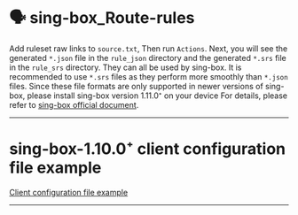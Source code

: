 # 🗣 sing-box_Route-rules

Add ruleset raw links to `source.txt`, Then run `Actions`. Next, you will see the generated `*.json` file in the `rule_json` directory and the generated `*.srs` file in the `rule_srs` directory. They can all be used by sing-box. It is recommended to use `*.srs` files as they perform more smoothly than `*.json` files. Since these file formats are only supported in newer versions of sing-box, please install sing-box version 1.11.0⁺ on your device For details, please refer to [sing-box official document](https://sing-box.sagernet.org).

---

# sing-box-1.10.0⁺ client configuration file example

[Client configuration file example](https://raw.githubusercontent.com/tangnahuaite/sing-box_Route-rules/main/1.11.0⁺example.json)

---

